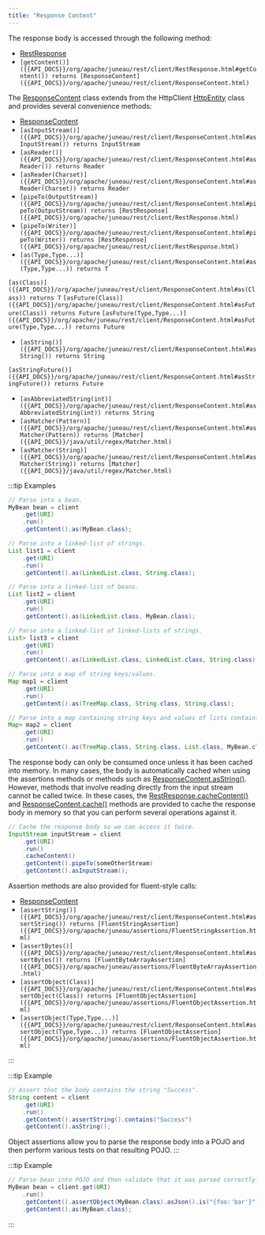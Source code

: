 ```yaml
---
title: "Response Content"
---
```


The response body is accessed through the following method:

- [RestResponse]({{API_DOCS}}/org/apache/juneau/rest/client/RestResponse.html)
- `[getContent()]({{API_DOCS}}/org/apache/juneau/rest/client/RestResponse.html#getContent()) returns [ResponseContent]({{API_DOCS}}/org/apache/juneau/rest/client/ResponseContent.html)`

The [ResponseContent]({{API_DOCS}}/org/apache/juneau/rest/client/ResponseContent.html) class extends from the HttpClient [HttpEntity]({{API_DOCS}}/org/apache/http/HttpEntity.html) class and provides several convenience methods:

- [ResponseContent]({{API_DOCS}}/org/apache/juneau/rest/client/ResponseContent.html)
- `[asInputStream()]({{API_DOCS}}/org/apache/juneau/rest/client/ResponseContent.html#asInputStream()) returns InputStream`
- `[asReader()]({{API_DOCS}}/org/apache/juneau/rest/client/ResponseContent.html#asReader()) returns Reader`
- `[asReader(Charset)]({{API_DOCS}}/org/apache/juneau/rest/client/ResponseContent.html#asReader(Charset)) returns Reader`
- `[pipeTo(OutputStream)]({{API_DOCS}}/org/apache/juneau/rest/client/ResponseContent.html#pipeTo(OutputStream)) returns [RestResponse]({{API_DOCS}}/org/apache/juneau/rest/client/RestResponse.html)`
- `[pipeTo(Writer)]({{API_DOCS}}/org/apache/juneau/rest/client/ResponseContent.html#pipeTo(Writer)) returns [RestResponse]({{API_DOCS}}/org/apache/juneau/rest/client/RestResponse.html)`
- `[as(Type,Type...)]({{API_DOCS}}/org/apache/juneau/rest/client/ResponseContent.html#as(Type,Type...)) returns T`

`[as(Class)]({{API_DOCS}}/org/apache/juneau/rest/client/ResponseContent.html#as(Class)) returns T` `[asFuture(Class)]({{API_DOCS}}/org/apache/juneau/rest/client/ResponseContent.html#asFuture(Class)) returns Future` `[asFuture(Type,Type...)]({{API_DOCS}}/org/apache/juneau/rest/client/ResponseContent.html#asFuture(Type,Type...)) returns Future`

- `[asString()]({{API_DOCS}}/org/apache/juneau/rest/client/ResponseContent.html#asString()) returns String`

`[asStringFuture()]({{API_DOCS}}/org/apache/juneau/rest/client/ResponseContent.html#asStringFuture()) returns Future`

- `[asAbbreviatedString(int)]({{API_DOCS}}/org/apache/juneau/rest/client/ResponseContent.html#asAbbreviatedString(int)) returns String`
- `[asMatcher(Pattern)]({{API_DOCS}}/org/apache/juneau/rest/client/ResponseContent.html#asMatcher(Pattern)) returns [Matcher]({{API_DOCS}}/java/util/regex/Matcher.html)`
- `[asMatcher(String)]({{API_DOCS}}/org/apache/juneau/rest/client/ResponseContent.html#asMatcher(String)) returns [Matcher]({{API_DOCS}}/java/util/regex/Matcher.html)`

:::tip Examples
```java
// Parse into a bean.
MyBean bean = client
    .get(URI)
    .run()
    .getContent().as(MyBean.class);

// Parse into a linked-list of strings.
List list1 = client
    .get(URI)
    .run()
    .getContent().as(LinkedList.class, String.class);

// Parse into a linked-list of beans.
List list2 = client
    .get(URI)
    .run()
    .getContent().as(LinkedList.class, MyBean.class);

// Parse into a linked-list of linked-lists of strings.
List> list3 = client
    .get(URI)
    .run()
    .getContent().as(LinkedList.class, LinkedList.class, String.class);

// Parse into a map of string keys/values.
Map map1 = client
    .get(URI)
    .run()
    .getContent().as(TreeMap.class, String.class, String.class);

// Parse into a map containing string keys and values of lists containing beans.
Map> map2 = client
    .get(URI)
    .run()
    .getContent().as(TreeMap.class, String.class, List.class, MyBean.class);
```

The response body can only be consumed once unless it has been cached into memory.  In many cases, the body is
automatically cached when using the assertions methods or methods such as [ResponseContent.asString()]({{API_DOCS}}/org/apache/juneau/rest/client/ResponseContent.html#asString()).
However, methods that involve reading directly from the input stream cannot be called twice.
In these cases, the [RestResponse.cacheContent()]({{API_DOCS}}/org/apache/juneau/rest/client/RestResponse.html#cacheContent()) and [ResponseContent.cache()]({{API_DOCS}}/org/apache/juneau/rest/client/ResponseContent.html#cache()) methods are provided
to cache the response body in memory so that you can perform several operations against it.

```java
// Cache the response body so we can access it twice.
InputStream inputStream = client
    .get(URI)
    .run()
    .cacheContent()
    .getContent().pipeTo(someOtherStream)
    .getContent().asInputStream();
```

Assertion methods are also provided for fluent-style calls:

- [ResponseContent]({{API_DOCS}}/org/apache/juneau/rest/client/ResponseContent.html)
- `[assertString()]({{API_DOCS}}/org/apache/juneau/rest/client/ResponseContent.html#assertString()) returns [FluentStringAssertion]({{API_DOCS}}/org/apache/juneau/assertions/FluentStringAssertion.html)`
- `[assertBytes()]({{API_DOCS}}/org/apache/juneau/rest/client/ResponseContent.html#assertBytes()) returns [FluentByteArrayAssertion]({{API_DOCS}}/org/apache/juneau/assertions/FluentByteArrayAssertion.html)`
- `[assertObject(Class)]({{API_DOCS}}/org/apache/juneau/rest/client/ResponseContent.html#assertObject(Class)) returns [FluentObjectAssertion]({{API_DOCS}}/org/apache/juneau/assertions/FluentObjectAssertion.html)`
- `[assertObject(Type,Type...)]({{API_DOCS}}/org/apache/juneau/rest/client/ResponseContent.html#assertObject(Type,Type...)) returns [FluentObjectAssertion]({{API_DOCS}}/org/apache/juneau/assertions/FluentObjectAssertion.html)`

:::

:::tip Example
```java
// Assert that the body contains the string "Success".
String content = client
    .get(URI)
    .run()
    .getContent().assertString().contains("Success")
    .getContent().asString();
```

Object assertions allow you to parse the response body into a POJO and then perform various tests on that resulting
POJO.
:::

:::tip Example
```java
// Parse bean into POJO and then validate that it was parsed correctly.
MyBean bean = client.get(URI)
    .run()
    .getContent().assertObject(MyBean.class).asJson().is("{foo:'bar'}")
    .getContent().as(MyBean.class);
```
:::